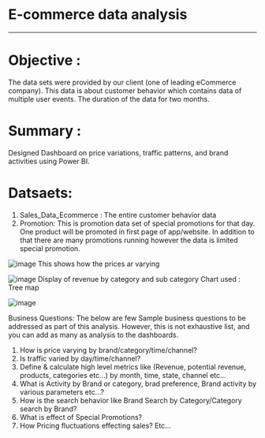 # E-commerce data analysis
---
# Objective :  
The  data sets were provided by our client (one of leading eCommerce company). This data is about customer behavior which contains data of
multiple user events. The duration of the data for two months.

# Summary :
Designed Dashboard on price variations, traffic patterns, and brand activities using Power BI. 

# Datsaets:
1. Sales_Data_Ecommerce : The entire customer behavior data
2. Promotion: This is promotion data set of special promotions for that day. One product will be promoted in first page of app/website. In addition to that
there are many promotions running however the data is limited special promotion.

![image](https://github.com/SameerDhumal/E_commerce_analysis_powerbi/assets/145559776/af2f8899-29b1-4f50-8e53-3cf37d008537)
This shows how the prices ar varying 

![image](https://github.com/SameerDhumal/E_commerce_analysis_powerbi/assets/145559776/b3467c8c-cf1d-44fd-aa73-d8e3a0268ab8)
Display of revenue by category and sub category 
Chart used : Tree map

![image](https://github.com/SameerDhumal/E_commerce_analysis_powerbi/assets/145559776/4980a975-feb0-4560-8760-04c8902354e6)


Business Questions:
The below are few Sample business questions to be addressed as part of this analysis. However, this is not exhaustive list, and you can add as many as analysis
to the dashboards.
1. How is price varying by brand/category/time/channel?
2. Is traffic varied by day/time/channel?
3. Define & calculate high level metrics like (Revenue, potential revenue, products, categories etc…) by month, time, state, channel etc…
4. What is Activity by Brand or category, brad preference, Brand activity by various parameters etc...?
5. How is the search behavior like Brand Search by Category/Category search by Brand?
6. What is effect of Special Promotions?
7. How Pricing fluctuations effecting sales?
Etc…
